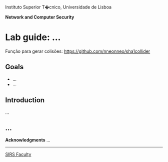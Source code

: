 Instituto Superior T�cnico, Universidade de Lisboa

**Network and Computer Security**

# Lab guide: ...
Função para gerar colisões:
https://github.com/nneonneo/sha1collider

## Goals

- ...
- ...

## Introduction

...
## ...


**Acknowledgments**
...


----

[SIRS Faculty](mailto:meic-sirs@disciplinas.tecnico.ulisboa.pt)

